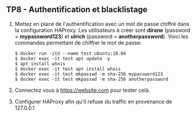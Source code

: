 ## TP8 - Authentification et blacklistage

1. Mettez en place de l'authentification avec un mot de passe chiffré dans la configuration HAProxy. Les utilisateurs à créer sont **dirane** (password = **mypassword123**) et **ulrich** (password = **anotherpassword**). Voici les commandes permettant de chiffrer le mot de passe:
    ```
    $ docker run -itd --name test ubuntu:18.04 
    $ docker exec -it test apt update -y
    $ apt install whois 
    $ docker exec -it test apt install whois 
    $ docker exec -it test mkpasswd -m sha-256 mypassword123 
    $ docker exec -it test mkpasswd -m sha-256 anotherpassword  
    ```

2. Connectez vous à https://website.com pour tester celà.

3. Configurer HAProxy afin qu'il refuse du traffic en provenance de 127.0.0.1